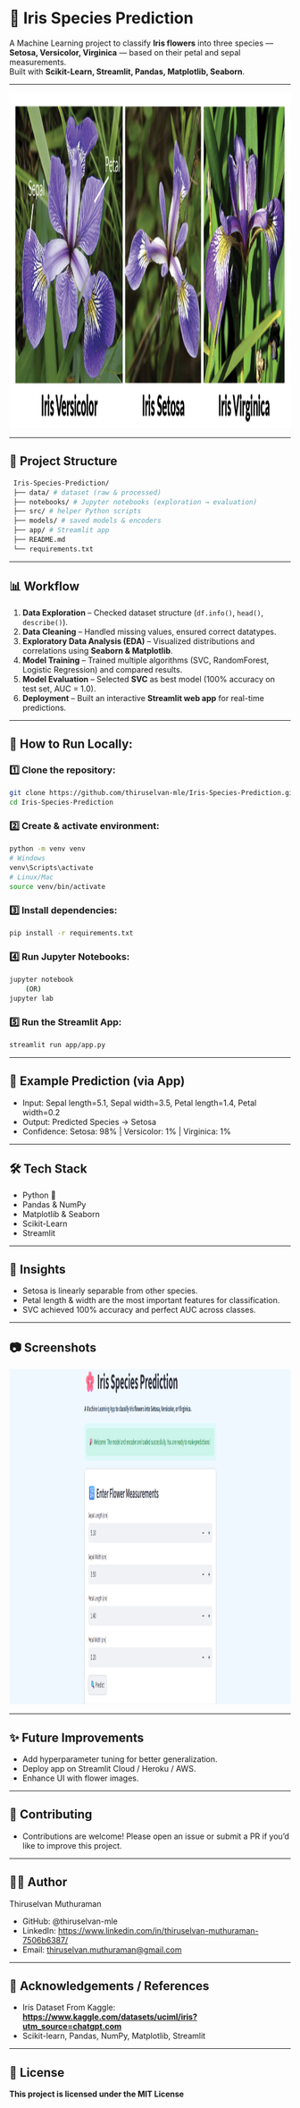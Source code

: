 # 🌸 Iris Species Prediction

A Machine Learning project to classify **Iris flowers** into three species — **Setosa, Versicolor, Virginica** — based on their petal and sepal measurements.  
Built with **Scikit-Learn, Streamlit, Pandas, Matplotlib, Seaborn**.

---
<img src="app/iris-flowers.png" width=100% height=600>

---

## 📂 Project Structure
```bash
 Iris-Species-Prediction/
 ├── data/ # dataset (raw & processed)
 ├── notebooks/ # Jupyter notebooks (exploration → evaluation)
 ├── src/ # helper Python scripts
 ├── models/ # saved models & encoders
 ├── app/ # Streamlit app
 ├── README.md
 └── requirements.txt
 ```
---

## 📊 Workflow

 1. **Data Exploration** – Checked dataset structure (`df.info()`, `head()`, `describe()`).
 2. **Data Cleaning** – Handled missing values, ensured correct datatypes.
 3. **Exploratory Data Analysis (EDA)** – Visualized distributions and correlations using **Seaborn & Matplotlib**.
 4. **Model Training** – Trained multiple algorithms (SVC, RandomForest, Logistic Regression) and compared results.
 5. **Model Evaluation** – Selected **SVC** as best model (100% accuracy on test set, AUC = 1.0).
 6. **Deployment** – Built an interactive **Streamlit web app** for real-time predictions.

---

## 🚀 How to Run Locally:

### 1️⃣ Clone the repository:
 ```bash
 git clone https://github.com/thiruselvan-mle/Iris-Species-Prediction.git
 cd Iris-Species-Prediction
 ```

### 2️⃣ Create & activate environment:
 ```bash
 python -m venv venv
 # Windows
 venv\Scripts\activate
 # Linux/Mac   
 source venv/bin/activate  
 ```

### 3️⃣ Install dependencies:
 ```bash
 pip install -r requirements.txt
 ```

### 4️⃣ Run Jupyter Notebooks:
 ```bash
 jupyter notebook
     (OR)
 jupyter lab
 ```

### 5️⃣ Run the Streamlit App:
 ```bash
 streamlit run app/app.py
 ```

---


## 🌿 Example Prediction (via App)

- Input: Sepal length=5.1, Sepal width=3.5, Petal length=1.4, Petal width=0.2
- Output: Predicted Species → Setosa
- Confidence: Setosa: 98% | Versicolor: 1% | Virginica: 1%

---

## 🛠 Tech Stack
- Python 🐍
- Pandas & NumPy
- Matplotlib & Seaborn
- Scikit-Learn
- Streamlit

---

## 📌 Insights
- Setosa is linearly separable from other species.
- Petal length & width are the most important features for classification.
- SVC achieved 100% accuracy and perfect AUC across classes.
---

## 📷 Screenshots

 <img src="app/demo.png" width=100% height=600>

---
## ✨ Future Improvements
- Add hyperparameter tuning for better generalization.
- Deploy app on Streamlit Cloud / Heroku / AWS.
- Enhance UI with flower images.
---

## 🤝 Contributing

 - Contributions are welcome! Please open an issue or submit a PR if you’d like to improve this project.
---

## 👨‍💻 Author
Thiruselvan Muthuraman 
 - GitHub: @thiruselvan-mle
 - LinkedIn: https://www.linkedin.com/in/thiruselvan-muthuraman-7506b6387/
 - Email: thiruselvan.muthuraman@gmail.com
---

## 🙏 Acknowledgements / References
- Iris Dataset From Kaggle: **https://www.kaggle.com/datasets/uciml/iris?utm_source=chatgpt.com**
- Scikit-learn, Pandas, NumPy, Matplotlib, Streamlit
---

## 📜 License
   **This project is licensed under the MIT License**
